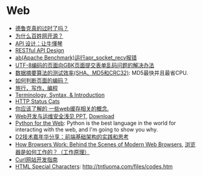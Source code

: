 # Web

* [德鲁克真的过时了吗？](http://home.wangjianshuo.com/cn/20120820_ecceaeie.htm)
* [为什么百姓网开源？](http://home.wangjianshuo.com/cn/20120904_ccaeaeaeie.htm)
* [API 设计：让牛懂琴](http://sofish.de/2100)
* [RESTful API Design](http://www.slideshare.net/fullscreen/apigee/restful-api-design-second-edition/2)
* [ab(Apache Benchmark)运行apr_socket_recv报错](http://sunliwen.com/2012/01/mac-ab-apr-error/)
* [UTF-8编码的页面向GBK页面提交表单乱码问题的解决办法](http://www.linux265.com/blog/index.php/archives/1265)
* [数据摘要算法的测试效率(SHA、MD5和CRC32)](http://www.pslib.com/index.php?mod=skill&action=detail&id=43881): MD5最快并且最省CPU.
* [如何判断页面的编码？](http://blog.goddyzhao.me/post/20532303004/how-to-detect-charset-of-the-page)
* [旅行，写作，编程](http://www.aqee.net/traveling-writing-programming/)
* [Terminology, Syntax, & Introduction](http://learn.shayhowe.com/html-css/terminology-syntax-intro/)
* [HTTP Status Cats](http://httpcats.herokuapp.com/)
* [你应该了解的 一些web缓存相关的概念.](http://www.cnblogs.com/_franky/archive/2011/11/23/2260109.html)
* [Web开发与运维安全浅见 PPT](http://www.slideshare.net/cfc4n/web-9330286), [Download](http://www.slideshare.net/cfc4n/web-9330286/download)
* [Python for the Web](http://gun.io/blog/python-for-the-web/): Python is the best language in the world for interacting with the web, and I'm going to show you why.
* [D2技术嘉年华分享：前端基础架构的实践和思考](http://hikejun.com/blog/2011/09/25/d2%E6%8A%80%E6%9C%AF%E5%98%89%E5%B9%B4%E5%8D%8E%E5%88%86%E4%BA%AB%EF%BC%9A%E5%89%8D%E7%AB%AF%E5%9F%BA%E7%A1%80%E6%9E%B6%E6%9E%84%E7%9A%84%E5%AE%9E%E8%B7%B5%E5%92%8C%E6%80%9D%E8%80%83/)
* [How Browsers Work: Behind the Scenes of Modern Web Browsers](http://www.html5rocks.com/en/tutorials/internals/howbrowserswork/), [浏览器是如何工作的？（工作原理）](http://www.iefans.net/liulanqi-ruhe-gongzuo-yuanli/)
* [Curl网站开发指南](http://www.ruanyifeng.com/blog/2011/09/curl.html)
* [HTML Special Characters](http://tntluoma.com/sidebars/codes/): http://tntluoma.com/files/codes.htm
